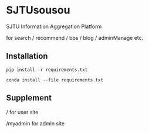 # SJTUsousou
 SJTU Information Aggregation Platform

for  search / recommend / bbs / blog / adminManage etc.
## Installation
`pip install -r requirements.txt` 

`conda install --file requirements.txt`
 
 ## Supplement
 / for user site
 
 /myadmin for admin site
 
